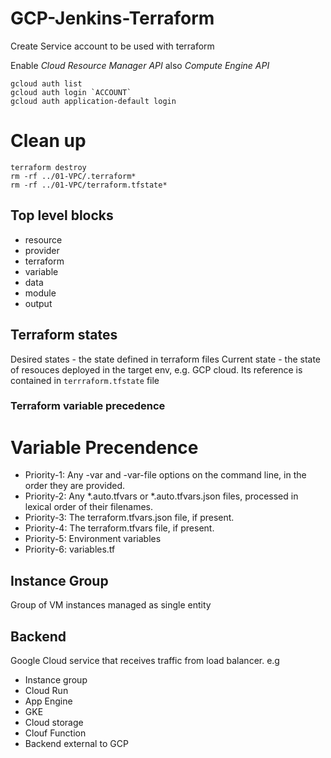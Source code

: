 # GCP-Jenkins-Terraform

Create Service account to be used with terraform

Enable <i> Cloud Resource Manager API</i> also <i> Compute Engine API</i>

```
gcloud auth list
gcloud auth login `ACCOUNT`
gcloud auth application-default login
```

# Clean up

```
terraform destroy
rm -rf ../01-VPC/.terraform*
rm -rf ../01-VPC/terraform.tfstate*
```

## Top level blocks
- resource
- provider
- terraform
- variable
- data
- module
- output

## Terraform states
Desired states  - the state defined in terraform files
Current state - the state of resouces deployed in the target env, e.g. GCP cloud. Its reference is contained in `terrraform.tfstate` file

### Terraform variable precedence
# Variable Precendence
- Priority-1: Any -var and -var-file options on the command line, in the order they are provided. 
- Priority-2: Any *.auto.tfvars or *.auto.tfvars.json files, processed in lexical order of their filenames.
- Priority-3: The terraform.tfvars.json file, if present.
- Priority-4: The terraform.tfvars file, if present.
- Priority-5: Environment variables
- Priority-6: variables.tf


## Instance Group
Group of VM instances managed as single entity

## Backend
Google Cloud service that receives traffic from load balancer. e.g
- Instance group
- Cloud Run
- App Engine
- GKE
- Cloud storage
- Clouf Function
- Backend external to GCP

